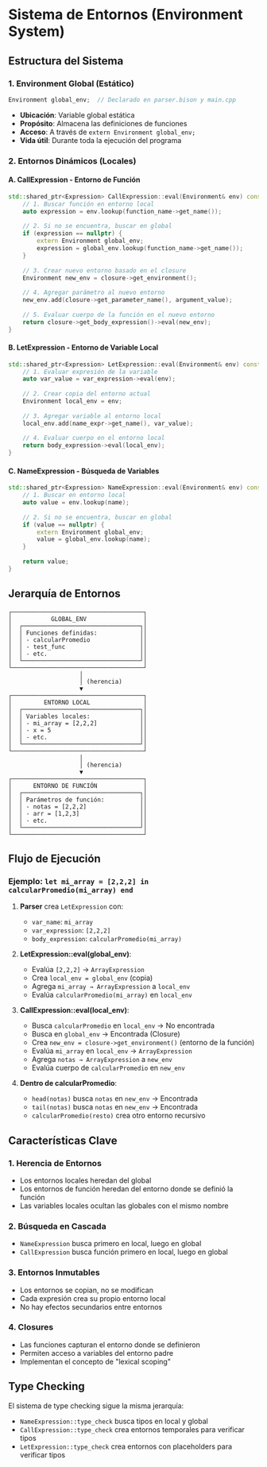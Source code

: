 # Sistema de Entornos (Environment System)

## Estructura del Sistema

### 1. **Environment Global (Estático)**
```cpp
Environment global_env;  // Declarado en parser.bison y main.cpp
```
- **Ubicación**: Variable global estática
- **Propósito**: Almacena las definiciones de funciones
- **Acceso**: A través de `extern Environment global_env;`
- **Vida útil**: Durante toda la ejecución del programa

### 2. **Entornos Dinámicos (Locales)**

#### A. **CallExpression** - Entorno de Función
```cpp
std::shared_ptr<Expression> CallExpression::eval(Environment& env) const {
    // 1. Buscar función en entorno local
    auto expression = env.lookup(function_name->get_name());
    
    // 2. Si no se encuentra, buscar en global
    if (expression == nullptr) {
        extern Environment global_env;
        expression = global_env.lookup(function_name->get_name());
    }
    
    // 3. Crear nuevo entorno basado en el closure
    Environment new_env = closure->get_environment();
    
    // 4. Agregar parámetro al nuevo entorno
    new_env.add(closure->get_parameter_name(), argument_value);
    
    // 5. Evaluar cuerpo de la función en el nuevo entorno
    return closure->get_body_expression()->eval(new_env);
}
```

#### B. **LetExpression** - Entorno de Variable Local
```cpp
std::shared_ptr<Expression> LetExpression::eval(Environment& env) const {
    // 1. Evaluar expresión de la variable
    auto var_value = var_expression->eval(env);
    
    // 2. Crear copia del entorno actual
    Environment local_env = env;
    
    // 3. Agregar variable al entorno local
    local_env.add(name_expr->get_name(), var_value);
    
    // 4. Evaluar cuerpo en el entorno local
    return body_expression->eval(local_env);
}
```

#### C. **NameExpression** - Búsqueda de Variables
```cpp
std::shared_ptr<Expression> NameExpression::eval(Environment& env) const {
    // 1. Buscar en entorno local
    auto value = env.lookup(name);
    
    // 2. Si no se encuentra, buscar en global
    if (value == nullptr) {
        extern Environment global_env;
        value = global_env.lookup(name);
    }
    
    return value;
}
```

## Jerarquía de Entornos

```
┌─────────────────────────────────────┐
│           GLOBAL_ENV                │
│  ┌─────────────────────────────────┐│
│  │ Funciones definidas:            ││
│  │ - calcularPromedio              ││
│  │ - test_func                     ││
│  │ - etc.                          ││
│  └─────────────────────────────────┘│
└─────────────────────────────────────┘
                    │
                    │ (herencia)
                    ▼
┌─────────────────────────────────────┐
│         ENTORNO LOCAL               │
│  ┌─────────────────────────────────┐│
│  │ Variables locales:              ││
│  │ - mi_array = [2,2,2]            ││
│  │ - x = 5                         ││
│  │ - etc.                          ││
│  └─────────────────────────────────┘│
└─────────────────────────────────────┘
                    │
                    │ (herencia)
                    ▼
┌─────────────────────────────────────┐
│      ENTORNO DE FUNCIÓN             │
│  ┌─────────────────────────────────┐│
│  │ Parámetros de función:          ││
│  │ - notas = [2,2,2]               ││
│  │ - arr = [1,2,3]                 ││
│  │ - etc.                          ││
│  └─────────────────────────────────┘│
└─────────────────────────────────────┘
```

## Flujo de Ejecución

### Ejemplo: `let mi_array = [2,2,2] in calcularPromedio(mi_array) end`

1. **Parser** crea `LetExpression` con:
   - `var_name`: `mi_array`
   - `var_expression`: `[2,2,2]`
   - `body_expression`: `calcularPromedio(mi_array)`

2. **LetExpression::eval(global_env)**:
   - Evalúa `[2,2,2]` → `ArrayExpression`
   - Crea `local_env = global_env` (copia)
   - Agrega `mi_array → ArrayExpression` a `local_env`
   - Evalúa `calcularPromedio(mi_array)` en `local_env`

3. **CallExpression::eval(local_env)**:
   - Busca `calcularPromedio` en `local_env` → No encontrada
   - Busca en `global_env` → Encontrada (Closure)
   - Crea `new_env = closure->get_environment()` (entorno de la función)
   - Evalúa `mi_array` en `local_env` → `ArrayExpression`
   - Agrega `notas → ArrayExpression` a `new_env`
   - Evalúa cuerpo de `calcularPromedio` en `new_env`

4. **Dentro de calcularPromedio**:
   - `head(notas)` busca `notas` en `new_env` → Encontrada
   - `tail(notas)` busca `notas` en `new_env` → Encontrada
   - `calcularPromedio(resto)` crea otro entorno recursivo

## Características Clave

### 1. **Herencia de Entornos**
- Los entornos locales heredan del global
- Los entornos de función heredan del entorno donde se definió la función
- Las variables locales ocultan las globales con el mismo nombre

### 2. **Búsqueda en Cascada**
- `NameExpression` busca primero en local, luego en global
- `CallExpression` busca función primero en local, luego en global

### 3. **Entornos Inmutables**
- Los entornos se copian, no se modifican
- Cada expresión crea su propio entorno local
- No hay efectos secundarios entre entornos

### 4. **Closures**
- Las funciones capturan el entorno donde se definieron
- Permiten acceso a variables del entorno padre
- Implementan el concepto de "lexical scoping"

## Type Checking

El sistema de type checking sigue la misma jerarquía:
- `NameExpression::type_check` busca tipos en local y global
- `CallExpression::type_check` crea entornos temporales para verificar tipos
- `LetExpression::type_check` crea entornos con placeholders para verificar tipos
